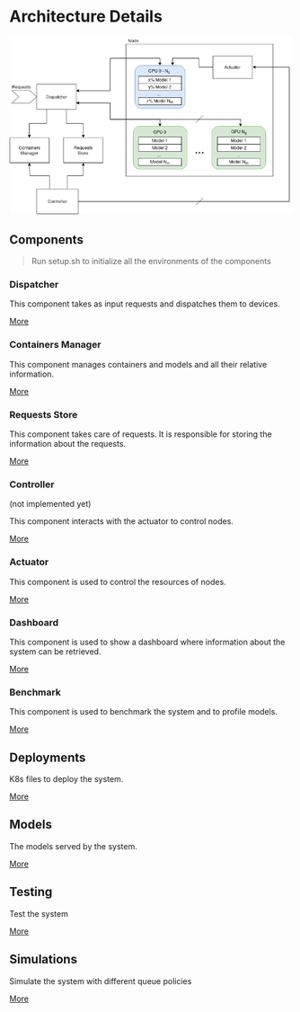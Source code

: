 # Architecture Details
<img src="./doc/img/GeneralView.png">

## Components
> Run setup.sh to initialize all the environments of the components
 
### Dispatcher
This component takes as input requests and dispatches them to devices.

[More](./components/dispatcher/)

### Containers Manager
This component manages containers and models and all their relative information.

[More](./components/containers_manager/)

### Requests Store
This component takes care of requests. It is responsible for storing the information about the requests.

[More](./components/requests_store/)

### Controller
(not implemented yet)

This component interacts with the actuator to control nodes.

[More](./components/controller/)

### Actuator
This component is used to control the resources of nodes.

[More](components/actuator_controller/)

### Dashboard
This component is used to show a dashboard where information about the system can be retrieved.

[More](./components/dashboard/)

### Benchmark
This component is used to benchmark the system and to profile models.

[More](components/benchmark/)

## Deployments
K8s files to deploy the system.

[More](./deployments/)

## Models
The models served by the system.

[More](./models/)

## Testing
Test the system

[More](./testing/)

## Simulations
Simulate the system with different queue policies

[More](./simulations/)